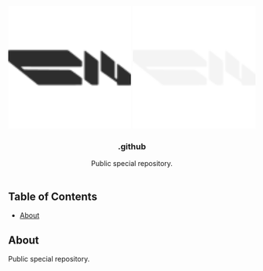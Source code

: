 <div align="center">

  <img src="https://github.com/C14-studio/.github/blob/main/images/C14_logo_black.svg#gh-light-mode-only" alt="Logo" width="250"/>
  <img src="https://github.com/C14-studio/.github/blob/main/images/C14_logo_white.svg#gh-dark-mode-only" alt="Logo" width="250"/>

  <h3 align="center">.github</h3>

  <p align="center">
    Public special repository.
    <br/><br/>
  </p>

  ##

</div>



<!-- TABLE OF CONTENTS -->
## Table of Contents

- [About](#about)



<!-- ABOUT -->
## About

Public special repository.
